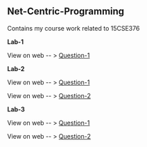 ## Net-Centric-Programming

Contains my course work related to 15CSE376

**Lab-1**

View on web -- > [ Question-1 ](http://htmlpreview.github.io/?https://github.com/haresrv/Net-Centric-Programming/blob/master/Lab-1/Class01-NCP.html)

**Lab-2**

View on web -- > [ Question-1 ](http://htmlpreview.github.io/?https://github.com/haresrv/Net-Centric-Programming/blob/master/Lab-2/17119-qn1.html)

View on web -- > [ Question-2 ](http://htmlpreview.github.io/?https://github.com/haresrv/Net-Centric-Programming/blob/master/Lab-2/17119-qn2.html)

**Lab-3**

View on web -- > [ Question-1 ](http://htmlpreview.github.io/?https://github.com/haresrv/Net-Centric-Programming/blob/master/Lab-3/qn1.html)

View on web -- > [ Question-2 ](http://htmlpreview.github.io/?https://github.com/haresrv/Net-Centric-Programming/blob/master/Lab-3/qn2.html)
